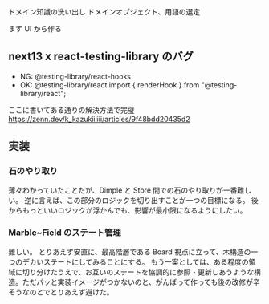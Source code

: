 ドメイン知識の洗い出し
ドメインオブジェクト、用語の選定

まず UI から作る

## next13 x react-testing-library のバグ

- NG: @testing-library/react-hooks
- OK: @testing-library/react
  import { renderHook } from "@testing-library/react";

ここに書いてある通りの解決方法で完璧
https://zenn.dev/k_kazukiiiiii/articles/9f48bdd20435d2

## 実装

### 石のやり取り

薄々わかっていたことだが、Dimple と Store 間での石のやり取りが一番難しい。
逆に言えば、この部分のロジックを切り出すことが一つの目標になる。
後からもっといいロジックが浮かんでも、影響が最小限になるようにしたい。

### Marble~Field のステート管理

難しい。
とりあえず安直に、最高階層である Board 視点に立って、木構造の一つのデカいステートにしてみることにする。
もう一案としては、ある程度の領域に切り分けたうえで、お互いのステートを協調的に参照・更新しあうような構造。ただパッと実装イメージがつかないのと、がんばって作っても後の改修が辛そうなのとでとりあえず避けた。
